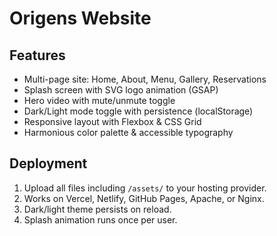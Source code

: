# Origens Website

## Features
- Multi-page site: Home, About, Menu, Gallery, Reservations
- Splash screen with SVG logo animation (GSAP)
- Hero video with mute/unmute toggle
- Dark/Light mode toggle with persistence (localStorage)
- Responsive layout with Flexbox & CSS Grid
- Harmonious color palette & accessible typography

## Deployment
1. Upload all files including `/assets/` to your hosting provider.
2. Works on Vercel, Netlify, GitHub Pages, Apache, or Nginx.
3. Dark/light theme persists on reload.
4. Splash animation runs once per user.
